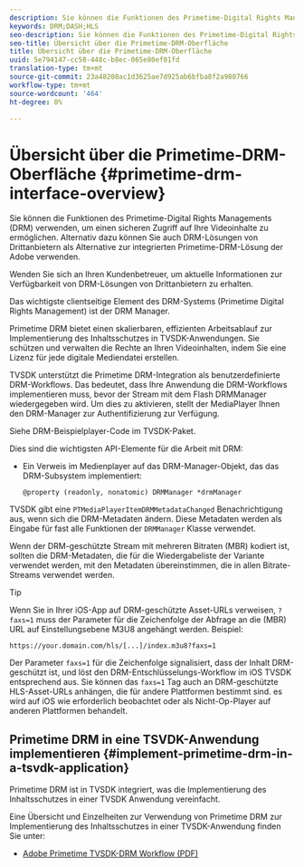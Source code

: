 ```yaml
---
description: Sie können die Funktionen des Primetime-Digital Rights Managements (DRM) verwenden, um einen sicheren Zugriff auf Ihre Videoinhalte zu ermöglichen. Alternativ dazu können Sie auch DRM-Lösungen von Drittanbietern als Alternative zur integrierten Primetime-DRM-Lösung der Adobe verwenden.
keywords: DRM;DASH;HLS
seo-description: Sie können die Funktionen des Primetime-Digital Rights Managements (DRM) verwenden, um einen sicheren Zugriff auf Ihre Videoinhalte zu ermöglichen. Alternativ dazu können Sie auch DRM-Lösungen von Drittanbietern als Alternative zur integrierten Primetime-DRM-Lösung der Adobe verwenden.
seo-title: Übersicht über die Primetime-DRM-Oberfläche
title: Übersicht über die Primetime-DRM-Oberfläche
uuid: 5e794147-cc58-448c-b8ec-065e80ef01fd
translation-type: tm+mt
source-git-commit: 23a48208ac1d3625ae7d925ab6bfba8f2a980766
workflow-type: tm+mt
source-wordcount: '464'
ht-degree: 0%

---
```



# Übersicht über die Primetime-DRM-Oberfläche {#primetime-drm-interface-overview}

Sie können die Funktionen des Primetime-Digital Rights Managements (DRM) verwenden, um einen sicheren Zugriff auf Ihre Videoinhalte zu ermöglichen. Alternativ dazu können Sie auch DRM-Lösungen von Drittanbietern als Alternative zur integrierten Primetime-DRM-Lösung der Adobe verwenden.

<!--<a id="section_4DD54E085AB345FE9BE00865E56B28DB"></a>-->

Wenden Sie sich an Ihren Kundenbetreuer, um aktuelle Informationen zur Verfügbarkeit von DRM-Lösungen von Drittanbietern zu erhalten.

Das wichtigste clientseitige Element des DRM-Systems (Primetime Digital Rights Management) ist der DRM Manager.

Primetime DRM bietet einen skalierbaren, effizienten Arbeitsablauf zur Implementierung des Inhaltsschutzes in TVSDK-Anwendungen. Sie schützen und verwalten die Rechte an Ihren Videoinhalten, indem Sie eine Lizenz für jede digitale Mediendatei erstellen.

TVSDK unterstützt die Primetime DRM-Integration als benutzerdefinierte DRM-Workflows. Das bedeutet, dass Ihre Anwendung die DRM-Workflows implementieren muss, bevor der Stream mit dem Flash DRMManager wiedergegeben wird. Um dies zu aktivieren, stellt der MediaPlayer Ihnen den DRM-Manager zur Authentifizierung zur Verfügung.

Siehe DRM-Beispielplayer-Code im TVSDK-Paket.

Dies sind die wichtigsten API-Elemente für die Arbeit mit DRM:

* Ein Verweis im Medienplayer auf das DRM-Manager-Objekt, das das DRM-Subsystem implementiert:

   ```
   @property (readonly, nonatomic) DRMManager *drmManager
   ```

<!--<a id="section_F986DB1EDD6F44CD8E57419CCA0921E8"></a>-->

TVSDK gibt eine `PTMediaPlayerItemDRMMetadataChanged` Benachrichtigung aus, wenn sich die DRM-Metadaten ändern. Diese Metadaten werden als Eingabe für fast alle Funktionen der `DRMManager` Klasse verwendet.

<!--<a id="section_223DCF63BAB6438792A85352A79044CC"></a>-->

Wenn der DRM-geschützte Stream mit mehreren Bitraten (MBR) kodiert ist, sollten die DRM-Metadaten, die für die Wiedergabeliste der Variante verwendet werden, mit den Metadaten übereinstimmen, die in allen Bitrate-Streams verwendet werden.

>[!TIP]
>
>Wenn Sie in Ihrer iOS-App auf DRM-geschützte Asset-URLs verweisen, `?faxs=1` muss der Parameter für die Zeichenfolge der Abfrage an die (MBR) URL auf Einstellungsebene M3U8 angehängt werden. Beispiel:

```
https://your.domain.com/hls/[...]/index.m3u8?faxs=1
```

Der Parameter `faxs=1` für die Zeichenfolge signalisiert, dass der Inhalt DRM-geschützt ist, und löst den DRM-Entschlüsselungs-Workflow im iOS TVSDK entsprechend aus. Sie können das `faxs=1` Tag auch an DRM-geschützte HLS-Asset-URLs anhängen, die für andere Plattformen bestimmt sind. es wird auf iOS wie erforderlich beobachtet oder als Nicht-Op-Player auf anderen Plattformen behandelt.

## Primetime DRM in eine TSVDK-Anwendung implementieren {#implement-primetime-drm-in-a-tsvdk-application}

Primetime DRM ist in TVSDK integriert, was die Implementierung des Inhaltsschutzes in einer TVSDK Anwendung vereinfacht.

Eine Übersicht und Einzelheiten zur Verwendung von Primetime DRM zur Implementierung des Inhaltsschutzes in einer TVSDK-Anwendung finden Sie unter:

* [Adobe Primetime TVSDK-DRM Workflow (PDF)](https://helpx.adobe.com/content/dam/help/en/primetime/drm/drm_tvsdk_drm_workflow.pdf)